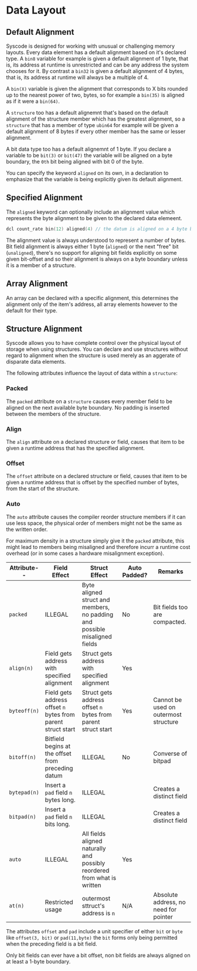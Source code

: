 # Data Layout

## Default Alignment
Syscode is designed for working with unusual or challenging memory layouts. Every data element has a default alignment based on it's declared type. A `bin8` variable for example is given a default alignment of 1 byte, that is, its address at runtime is unrestricted and can be any address the system chooses for it. By contrast a `bin32` is given a default alignment of 4 bytes, that is, its address at runtime will always be a multiple of 4.

A `bin(X)` variable is given the alignment that corresponds to X bits rounded up to the nearest power of two, bytes, so for example a `bin(35)` is aligned as if it were a `bin(64)`.

A `structure` too has a default alignemnt that's based on the default alignment of the structure member which has the greatest alignment, so a `structure` that has a member of type `ubin64` for example will be given a default alignment of 8 bytes if every other member has the same or lesser alignment. 

A bit data type too has a default alignemnt of 1 byte. If you declare a variable to be `bit(3)` or `bit(47)` the variable will be aligned on a byte boundary, the `0th` bit being aligned with bit 0 of the byte. 

You can specify the keyword `aligned` on its own, in a declaration to emphasize that the variable is being explicitly given its default alignment.

## Specified Alignment
The `aligned` keyword can optionally include an alignment value which represents the byte alignment to be given to the declared data elemeent. 

```c++
dcl count_rate bin(12) aligned(4) // the datum is aligned on a 4 byte boundary despite it's default alignment being 2 bytes.
```
The alignment value is always understood to represent a number of bytes. Bit field alignment is always either 1 byte (`aligned`) or the next "free" bit (`unaligned`), there's no support for aligning bit fields explicitly on some given bit-offset and so their alignment is always on a byte boundary unless it is a member of a structure.

## Array Alignment
An array can be declared with a specific alignment, this determines the alignment only of the item's address, all array elements however to the default for their type. 

## Structure Alignment
Syscode allows you to have complete control over the physical layout of storage when using structures. You can declare and use structures without regard to alignment when the structure is used merely as an aggerate of disparate data elements. 

The following attributes influence the layout of data within a `structure`:

### Packed
The `packed` attribute on a `structure` causes every member field to be aligned on the next available byte boundary. No padding is inserted between the members of the structure. 

### Align
The `align` attribute on a declared structure or field, causes that item to be given a runtime address that has the specified alignment. 

### Offset
The `offset` attribute on a declared structure or field, causes that item to be given a runtime address that is offset by the specified number of bytes, from the start of the structure.

### Auto
The `auto` attribute causes the compiler reorder structure members if it can use less space, the physical order of members might not be the same as the written order.

For maximum  density in a structure simply give it the `packed` attribute, this might lead to members being misaligned and therefore incurr a runtime cost overhead (or in some cases a hardware misalignment exception).

| Attribute--   | Field Effect                                                 | Struct Effect                                                              | Auto Padded? |  Remarks                                |
|---------------|--------------------------------------------------------------|----------------------------------------------------------------------------|--------------|---------------------------------------|
| `packed`      | ILLEGAL                                                      | Byte aligned struct and members, no padding and possible misaligned fields | No           | Bit fields too are compacted.         |
| `align(n)`    | Field gets address with specified alignment                  | Struct gets address with specified alignment                               | Yes          |                                       |
| `byteoff(n)`  | Field gets address offset `n` bytes from parent struct start | Struct gets address offset `n` bytes from parent struct start              | Yes          | Cannot be used on outermost structure |
| `bitoff(n)`   | Bitfield begins at the offset from preceding datum           |  ILLEGAL                                                                   | No           | Converse of bitpad                    |
| `bytepad(n)`  | Insert a `pad` field `n` bytes long.                         |  ILLEGAL                                                                   |              | Creates a distinct field              |
| `bitpad(n)`   | Insert a `pad` field `n` bits long.                          |  ILLEGAL                                                                   |              | Creates a distinct field              |
| `auto`        | ILLEGAL                                                      | All fields aligned naturally and possibly reordered from what is written   | Yes          |                                       |
| `at(n)`       | Restricted usage                                             | outermost sttruct's address is `n`                                         | N/A          | Absolute address, no need for pointer |

The attributes `offset` and `pad` include a unit specifier of either `bit` or `byte` like `offset(3, bit)` or `pad(11,byte)` the `bit` forms only being permitted when the preceding field is a bit field. 

Only bit fields can ever have a bit offset, non bit fields are always aligned on at least a 1-byte boundary. 


